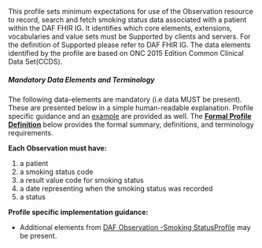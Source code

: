 
This profile sets minimum expectations for use of the Observation resource to record, search and fetch smoking status data associated with a patient within the DAF FHIR IG. It identifies which core elements, extensions, vocabularies and value sets must be Supported by clients and servers. For the definition of Supported please refer to DAF FHIR IG. The data elements identified by the profile are based on ONC 2015 Edition Common Clinical Data Set(CCDS).


##### Mandatory Data Elements and Terminology


The following data-elements are mandatory (i.e data MUST be present). These are presented below in a simple human-readable explanation.  Profile specific guidance and an [example](#example) are provided as well.  The [**Formal Profile Definition**](#profile) below provides the  formal summary, definitions, and  terminology requirements.  

**Each Observation must have:**

1.  a patient
1.  a smoking status code
1.  a result value code for smoking status
1.  a date representing when the smoking status was recorded
1.  a status

**Profile specific implementation guidance:**

* Additional elements from [DAF Observation -Smoking StatusProfile](daf-smoking.html) may be present.
